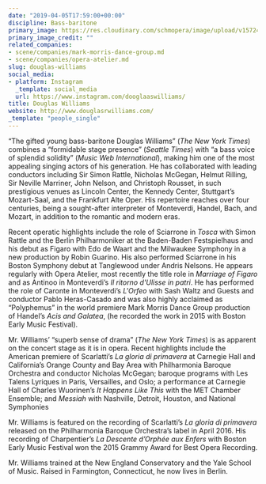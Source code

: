 ```yaml
---
date: "2019-04-05T17:59:00+00:00"
discipline: Bass-baritone
primary_image: https://res.cloudinary.com/schmopera/image/upload/v1572463548/media/2019/10/Douglas_Williams_Headshot_zc62hg.jpg
primary_image_credit: ""
related_companies:
- scene/companies/mark-morris-dance-group.md
- scene/companies/opera-atelier.md
slug: douglas-williams
social_media:
- platform: Instagram
  _template: social_media
  url: https://www.instagram.com/dooglaaswilliams/
title: Douglas Williams
website: http://www.douglasrwilliams.com/
_template: "people_single"
---
```

“The gifted young bass-baritone Douglas Williams” (_The New York Times_) combines a “formidable stage presence” (_Seattle Times_) with “a bass voice of splendid solidity” (_Music Web International_), making him one of the most appealing singing actors of his generation. He has collaborated with leading conductors including Sir Simon Rattle, Nicholas McGegan, Helmut Rilling, Sir Neville Marriner, John Nelson, and Christoph Rousset, in such prestigious venues as Lincoln Center, the Kennedy Center, Stuttgart’s Mozart-Saal, and the Frankfurt Alte Oper. His repertoire reaches over four centuries, being a sought-after interpreter of Monteverdi, Handel, Bach, and Mozart, in addition to the romantic and modern eras.

 Recent operatic highlights include the role of Sciarrone in _Tosca_ with Simon Rattle and the Berlin Philharmoniker at the Baden-Baden Festspielhaus and his debut as Figaro with Edo de Waart and the Milwaukee Symphony in a new production by Robin Guarino. His also performed Sciarrone in his Boston Symphony debut at Tanglewood under Andris Nelsons. He appears regularly with Opera Atelier, most recently the title role in _Marriage of Figaro_ and as Antinoo in Monteverdi’s _Il ritorno d'Ulisse in patri_. He has performed the role of Caronte in Monteverdi’s _L'Orfeo_ with Sash Waltz and Guests and conductor Pablo Heras-Casado and was also highly acclaimed as “Polyphemus” in the world premiere Mark Morris Dance Group production of Handel’s _Acis and Galatea_, (he recorded the work in 2015 with Boston Early Music Festival). 

Mr. Williams’ “superb sense of drama” (_The New York Times_) is as apparent on the concert stage as it is in opera. Recent highlights include the American premiere of Scarlatti’s _La gloria di primavera_ at Carnegie Hall and California’s Orange County and Bay Area with Philharmonia Baroque Orchestra and conductor Nicholas McGegan; baroque programs with Les Talens Lyriques in Paris, Versailles, and Oslo; a performance at Carnegie Hall of Charles Wuorinen’s _It Happens Like This_ with the MET Chamber Ensemble; and _Messiah_ with Nashville, Detroit, Houston, and National Symphonies

 Mr. Williams is featured on the recording of Scarlatti’s _La gloria di primavera_ released on the Philharmonia Baroque Orchestra’s label in April 2016. His recording of Charpentier’s _La Descente d’Orphée aux Enfers_ with Boston Early Music Festival won the 2015 Grammy Award for Best Opera Recording.

Mr. Williams trained at the New England Conservatory and the Yale School of Music. Raised in Farmington, Connecticut, he now lives in Berlin.
